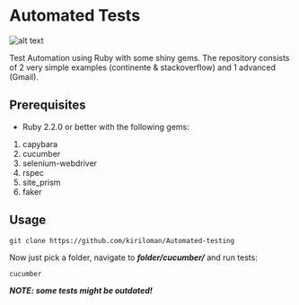 # Automated Tests
![alt text](https://circleci.com/gh/kiriloman/Automated-testing.svg?style=shield&circle-token=6fea71e94a26fcbd0b8d6530999ed22fd0ba8e33)

Test Automation using Ruby with some shiny gems. The repository consists of 2 very simple examples (continente & stackoverflow) and 1 advanced (Gmail).

## Prerequisites
* Ruby 2.2.0 or better with the following gems:

1. capybara
2. cucumber
3. selenium-webdriver
4. rspec
5. site_prism
6. faker

## Usage
```
git clone https://github.com/kiriloman/Automated-testing
```

Now just pick a folder, navigate to ***folder/cucumber/*** and run tests:


```
cucumber
```

***NOTE: some tests might be outdated!***
